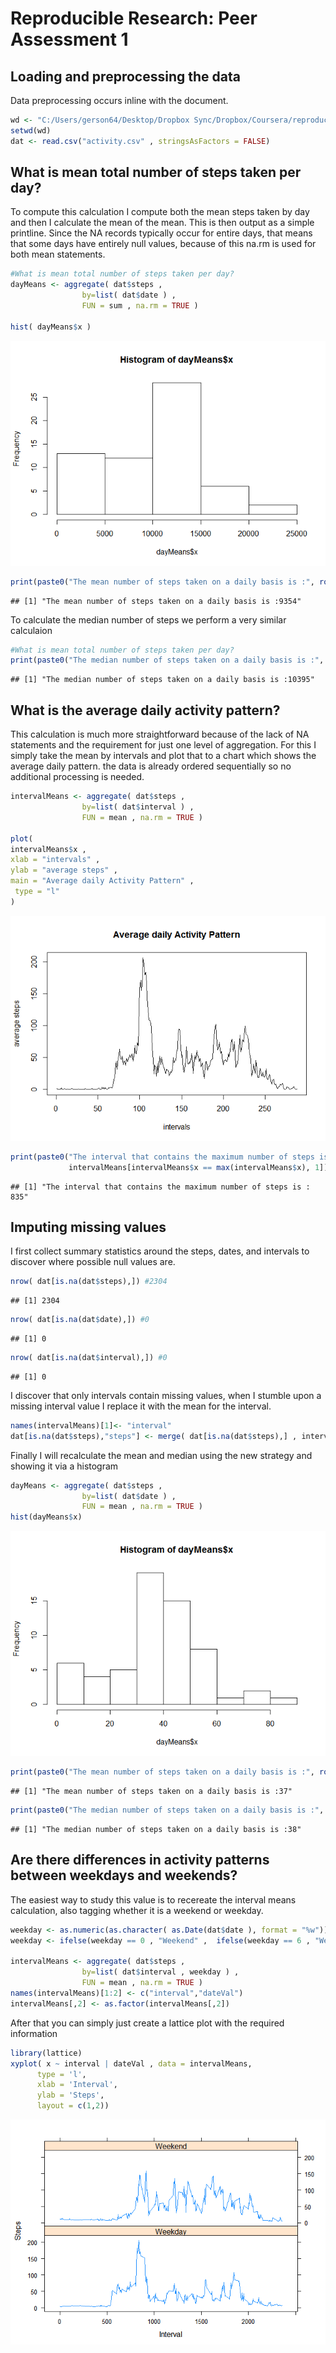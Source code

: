 # Reproducible Research: Peer Assessment 1


## Loading and preprocessing the data
Data preprocessing occurs inline with the document.


```r
wd <- "C:/Users/gerson64/Desktop/Dropbox Sync/Dropbox/Coursera/reproducibleresearch/project1/repdata-data-activity"
setwd(wd)
dat <- read.csv("activity.csv" , stringsAsFactors = FALSE)
```

## What is mean total number of steps taken per day?

To compute this calculation I compute both the mean steps taken by day and then I calculate the mean of the mean.  This is then output as a simple printline.  Since the NA records typically occur for entire days, that means that some days have entirely null values, because of this na.rm is used for both mean statements.


```r
#What is mean total number of steps taken per day?
dayMeans <- aggregate( dat$steps , 
				by=list( dat$date ) ,
				FUN = sum , na.rm = TRUE )

hist( dayMeans$x )
```

![](PA_template_files/figure-html/unnamed-chunk-2-1.png) 

```r
print(paste0("The mean number of steps taken on a daily basis is :", round(mean(dayMeans$x , na.rm = TRUE ), 0) ))
```

```
## [1] "The mean number of steps taken on a daily basis is :9354"
```

To calculate the median number of steps we perform a very similar calculaion 

```r
#What is mean total number of steps taken per day?
print(paste0("The median number of steps taken on a daily basis is :", round(median(dayMeans$x , na.rm = TRUE ), 0) ))
```

```
## [1] "The median number of steps taken on a daily basis is :10395"
```

## What is the average daily activity pattern?
This calculation is much more straightforward because of the lack of NA statements and the requirement for just one level of aggregation. For this I simply take the mean by intervals and plot that to a chart which shows the average daily pattern. the data is already ordered sequentially so no additional processing is needed. 


```r
intervalMeans <- aggregate( dat$steps , 
				by=list( dat$interval ) ,
				FUN = mean , na.rm = TRUE )

plot(
intervalMeans$x , 
xlab = "intervals" , 
ylab = "average steps" ,
main = "Average daily Activity Pattern" ,
 type = "l"
)
```

![](PA_template_files/figure-html/unnamed-chunk-4-1.png) 


```r
print(paste0("The interval that contains the maximum number of steps is : ",
             intervalMeans[intervalMeans$x == max(intervalMeans$x), 1]))
```

```
## [1] "The interval that contains the maximum number of steps is : 835"
```

## Imputing missing values
I first collect summary statistics around the steps, dates, and intervals to discover where possible null values are.  


```r
nrow( dat[is.na(dat$steps),]) #2304
```

```
## [1] 2304
```

```r
nrow( dat[is.na(dat$date),]) #0
```

```
## [1] 0
```

```r
nrow( dat[is.na(dat$interval),]) #0
```

```
## [1] 0
```


I discover that only intervals contain missing values, when I stumble upon a missing interval value I replace it with the mean for the interval. 


```r
names(intervalMeans)[1]<- "interval"	
dat[is.na(dat$steps),"steps"] <- merge( dat[is.na(dat$steps),] , intervalMeans , by  = "interval")$x
```

Finally I will recalculate the mean and median using the new strategy and showing it via a histogram

```r
dayMeans <- aggregate( dat$steps , 
    			by=list( dat$date ) ,
				FUN = mean , na.rm = TRUE )
hist(dayMeans$x)
```

![](PA_template_files/figure-html/unnamed-chunk-8-1.png) 

```r
print(paste0("The mean number of steps taken on a daily basis is :", round(mean(dayMeans$x , na.rm = TRUE ), 0) ))
```

```
## [1] "The mean number of steps taken on a daily basis is :37"
```

```r
print(paste0("The median number of steps taken on a daily basis is :", round(median(dayMeans$x , na.rm = TRUE ), 0) ))
```

```
## [1] "The median number of steps taken on a daily basis is :38"
```

## Are there differences in activity patterns between weekdays and weekends?
The easiest way to study this value is to recereate the interval means calculation, also tagging whether it is a weekend or weekday.  



```r
weekday <- as.numeric(as.character( as.Date(dat$date ), format = "%w"))			
weekday <- ifelse(weekday == 0 , "Weekend" ,  ifelse(weekday == 6 , "Weekend" , "Weekday")) 

intervalMeans <- aggregate( dat$steps , 
				by=list( dat$interval , weekday ) ,
				FUN = mean , na.rm = TRUE )
names(intervalMeans)[1:2] <- c("interval","dateVal")
intervalMeans[,2] <- as.factor(intervalMeans[,2])
```

After that you can simply just create a lattice plot with the required information

```r
library(lattice)
xyplot( x ~ interval | dateVal , data = intervalMeans,
      type = 'l',
      xlab = 'Interval',
      ylab = 'Steps',
      layout = c(1,2))
```

![](PA_template_files/figure-html/unnamed-chunk-10-1.png) 
